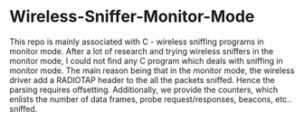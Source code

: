 # Wireless-Sniffer-Monitor-Mode
This repo is mainly associated with C - wireless sniffing programs in monitor mode. After a lot of research and trying wireless sniffers in the monitor mode, I could not find any C program which deals with sniffing in monitor mode. The main reason being that in the monitor mode, the wireless driver add a RADIOTAP header to the all the packets sniffed. Hence the parsing requires offsetting. Additionally, we provide the counters, which enlists the number of data frames, probe request/responses, beacons, etc.. sniffed.   
